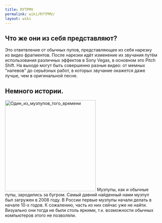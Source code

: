 ```yaml
---
title: RYTPMV
permalink: wiki/RYTPMV/
layout: wiki
---
```


## Что же они из себя представляют?

Это ответвление от обычных пупов, представляющее из себя нарезку из
видео фрагментов. После нарезки идёт изменение их звучания путём
использования различных эффектов в Sony Vegas, в основном это Pitch
Shift. На выходе могут быть совершенно разные видео: от мемных "напевов"
до серьёзных работ, в которых звучание окажется даже лучше, чем в
оригинальной песне.

## Немного истории.

<img src="Один_из_музпупов_того_времени" title="fig:Один_из_музпупов_того_времени" width="300" height="300" alt="Один_из_музпупов_того_времени" />
Музпупы, как и обычные пупы, зародились за бугром. Самый давний
найденный нами музпуп был загружен в 2008 году. В России первые музпупы
начали делать в начале 10-х годов. К сожалению, часть из них сейчас уже
не найти. Визуально они тогда не были столь яркими, т.к. возможности
обычных компьютеров этого не позволяли.
